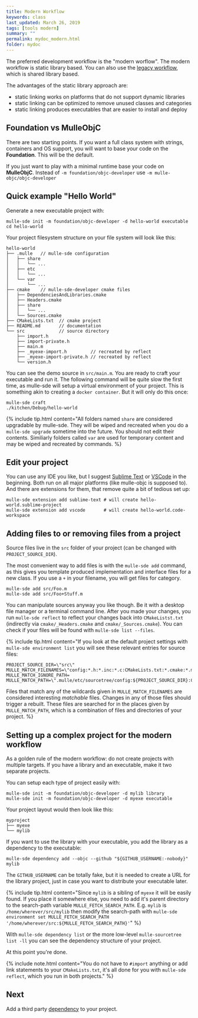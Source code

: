 ```yaml
---
title: Modern Workflow
keywords: class
last_updated: March 26, 2019
tags: [tools modern]
summary: ""
permalink: mydoc_modern.html
folder: mydoc
---
```


The preferred development workflow is the "modern worflow".
The modern workflow is static library based. You can also use the
[legacy workflow](mydoc_legacy.html), which is shared library based.


The advantages of the static library approach are:

* static linking works on platforms that do not support dynamic libraries
* static linking can be optimized to remove unused classes and categories
* static linking produces executables that are easier to install and deploy


## Foundation vs MulleObjC

There are two starting points. If you want a full class system with strings,
containers and OS support, you will want to base your code on the **Foundation**.
This will be the default.

If you just want to play with a minimal runtime base your code on **MulleObjC**.
Instead of `-m foundation/objc-developer` use `-m mulle-objc/objc-developer`


## Quick example "Hello World"

Generate a new executable project with:

``` console
mulle-sde init -m foundation/objc-developer -d hello-world executable
cd hello-world
```

Your project filesystem structure on your file system will look like this:

```
hello-world
├── .mulle   // mulle-sde configuration
│   ├── share
│   │   └── ...
│   ├── etc
│   │   └── ...
│   └── var
│       └── ...
├── cmake    // mulle-sde-developer cmake files
│   ├── DependenciesAndLibraries.cmake
│   ├── Headers.cmake
│   ├── share   
│   │   └── ...
│   └── Sources.cmake
├── CMakeLists.txt  // cmake project
├── README.md       // documentation
└── src             // source directory
    ├── import.h    
    ├── import-private.h
    ├── main.m
    ├── _myexe-import.h         // recreated by reflect
    ├── _myexe-import-private.h // recreated by reflect
    └── version.h
```

You can see the demo source in `src/main.m`. You are ready to craft your executable and run it. The following
command will be quite slow the first time, as mulle-sde will setup a virtual environment of your project. This
is something akin to creating a `docker container`. But it will only do this once:

``` console
mulle-sde craft
./kitchen/Debug/hello-world
```

{% include tip.html content="All folders named `share` are considered upgradable by
mulle-sde. They will be wiped and recreated when you do a `mulle-sde upgrade` sometime
into the future. You should not edit their contents. Similiarly folders called `var`
are used for temporary content and may be wiped and recreated by commands. %}

## Edit your project 

You can use any IDE you like, but I suggest [Sublime Text](https://www.sublimetext.com/) or [VSCode](https://code.visualstudio.com/) in the beginning.
Both run on all major platforms (like mulle-objc is supposed to). And there are extensions for them, 
that remove quite a bit of tedious set up:

```
mulle-sde extension add sublime-text # will create hello-world.sublime-project
mulle-sde extension add vscode       # will create hello-world.code-workspace
```

## Adding files to or removing files from a project

Source files live in the `src` folder of your project (can be changed with `PROJECT_SOURCE_DIR`).

The most convenient way to add files is with the `mulle-sde add` command, as this gives you 
template produced implementation and interface files for a new class. 
If you use a `+` in your filename, you will get files for category.

```
mulle-sde add src/Foo.m
mulle-sde add src/Foo+Stuff.m
```

You can manipulate sources anyway you like though. Be it with a desktop file manager or a terminal 
command line. After you made your changes, you run `mulle-sde reflect` to reflect your changes
back into `CMakeListst.txt` (indirectly via `cmake/_Headers.cmake` and `cmake/_Sources.cmake`). 
You can check if your files will be found with `mulle-sde list --files`.


{% include tip.html content="If you look at the default project settings with `mulle-sde environment list`
you will see these relevant entries for source files:

```
PROJECT_SOURCE_DIR=\"src\"
MULLE_MATCH_FILENAMES=\"config:*.h:*.inc:*.c:CMakeLists.txt:*.cmake:*.m:*.aam\"
MULLE_MATCH_IGNORE_PATH=
MULLE_MATCH_PATH=\".mulle/etc/sourcetree/config:${PROJECT_SOURCE_DIR}:CMakeLists.txt:cmake\"
```

Files that match any of the wildcards given in `MULLE_MATCH_FILENAMES` are
considered interesting *matchable* files. Changes in any of those files
should trigger a rebuilt. These files are searched for in the places given by
`MULLE_MATCH_PATH`, which is a combination of files and directories of your
project. %}


## Setting up a complex project for the modern workflow

As a golden rule of the modern workflow: do not create projects
with multiple targets. If you have a library and an executable, make it two
separate projects.

You can setup each type of project easily with:

```
mulle-sde init -m foundation/objc-developer -d mylib library
mulle-sde init -m foundation/objc-developer -d myexe executable
```

Your project layout would then look like this:

```
myproject
├── myexe
└── mylib
```

If you want to use the library with your executable, you add the library as a
dependency to the executable:

```
mulle-sde dependency add --objc --github "${GITHUB_USERNAME:-nobody}" mylib
```

The `GITHUB_USERNAME` can be totally fake, but it is needed to create a URL
for the library project, just in case you want to distribute your executable
later.


{% include tip.html content="Since `mylib` is a sibling of `myexe` it
will be easily found. If you place it somewhere else, you need to add it's
parent directory to the search-path variable `MULLE_FETCH_SEARCH_PATH`.
E.g. `mylib` is `/home/wherever/src/mylib` then modify the search-path with `mulle-sde environment set MULLE_FETCH_SEARCH_PATH '/home/wherever/src:${MULLE_FETCH_SEARCH_PATH}'`" %}

With `mulle-sde dependency list` or the more low-level `mulle-sourcetree list -ll`
you can see the dependency structure of your project.

At this point you're done.

{% include note.html content="You do not have to `#import` anything or add link
statements to your `CMakeLists.txt`, it's all done for you with
`mulle-sde reflect`, which you run in both projects." %}

## Next

Add a third party [dependency](mydoc_pnp_dependency.html) to your project.
